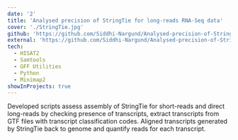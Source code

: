 ```yaml
---
date: '2'
title: 'Analysed precision of StringTie for long-reads RNA-Seq data'
cover: './StringTie.jpg'
github: 'https://github.com/Siddhi-Nargund/Analysed-precision-of-StringTie-for-long-reads-RNA-Seq-data'
external: 'https://github.com/Siddhi-Nargund/Analysed-precision-of-StringTie-for-long-reads-RNA-Seq-data'
tech:
  - HISAT2
  - Samtools
  - GFF Utilities
  - Python
  - Minimap2
showInProjects: true
---
```


Developed scripts assess assembly of StringTie for short-reads and direct long-reads by checking presence of transcripts, extract transcripts from GTF files with transcript classification codes. Aligned transcripts generated by StringTie back to genome and quantify reads for each transcript.
